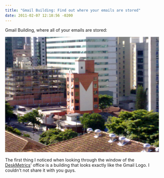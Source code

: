 ```yaml
---
title: "Gmail Building: Find out where your emails are stored"
date: 2011-02-07 12:18:56 -0200
---
```


Gmail Building, where all of your emails are stored:

![Gmail Building](/images/posts/olds/21208668-5426058272_5563ab2fa2_z.jpg "Gmail Building")

The first thing I noticed when looking through the window of the [DeskMetrics](http://deskmetrics.com/)' office is a building that looks exactly like the Gmail Logo. I couldn't not share it with you guys.

